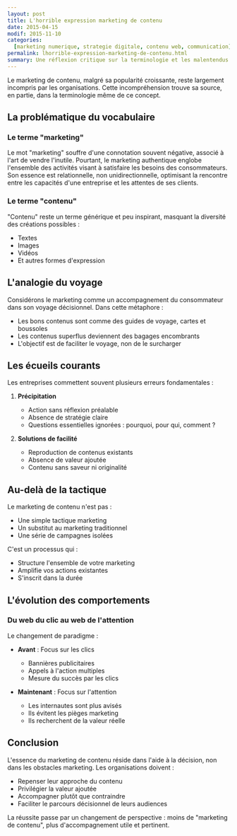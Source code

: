 ```yaml
---
layout: post
title: L'horrible expression marketing de contenu
date: 2015-04-15
modif: 2015-11-10
categories:
  [marketing numerique, strategie digitale, contenu web, communication]
permalink: lhorrible-expression-marketing-de-contenu.html
summary: Une réflexion critique sur la terminologie et les malentendus du marketing de contenu dans les organisations.
---
```


Le marketing de contenu, malgré sa popularité croissante, reste largement incompris par les organisations. Cette incompréhension trouve sa source, en partie, dans la terminologie même de ce concept.

## La problématique du vocabulaire

### Le terme "marketing"

Le mot "marketing" souffre d'une connotation souvent négative, associé à l'art de vendre l'inutile. Pourtant, le marketing authentique englobe l'ensemble des activités visant à satisfaire les besoins des consommateurs. Son essence est relationnelle, non unidirectionnelle, optimisant la rencontre entre les capacités d'une entreprise et les attentes de ses clients.

### Le terme "contenu"

"Contenu" reste un terme générique et peu inspirant, masquant la diversité des créations possibles :

- Textes
- Images
- Vidéos
- Et autres formes d'expression

## L'analogie du voyage

Considérons le marketing comme un accompagnement du consommateur dans son voyage décisionnel. Dans cette métaphore :

- Les bons contenus sont comme des guides de voyage, cartes et boussoles
- Les contenus superflus deviennent des bagages encombrants
- L'objectif est de faciliter le voyage, non de le surcharger

## Les écueils courants

Les entreprises commettent souvent plusieurs erreurs fondamentales :

1. **Précipitation**

   - Action sans réflexion préalable
   - Absence de stratégie claire
   - Questions essentielles ignorées : pourquoi, pour qui, comment ?

2. **Solutions de facilité**
   - Reproduction de contenus existants
   - Absence de valeur ajoutée
   - Contenu sans saveur ni originalité

## Au-delà de la tactique

Le marketing de contenu n'est pas :

- Une simple tactique marketing
- Un substitut au marketing traditionnel
- Une série de campagnes isolées

C'est un processus qui :

- Structure l'ensemble de votre marketing
- Amplifie vos actions existantes
- S'inscrit dans la durée

## L'évolution des comportements

### Du web du clic au web de l'attention

Le changement de paradigme :

- **Avant** : Focus sur les clics

  - Bannières publicitaires
  - Appels à l'action multiples
  - Mesure du succès par les clics

- **Maintenant** : Focus sur l'attention
  - Les internautes sont plus avisés
  - Ils évitent les pièges marketing
  - Ils recherchent de la valeur réelle

## Conclusion

L'essence du marketing de contenu réside dans l'aide à la décision, non dans les obstacles marketing. Les organisations doivent :

- Repenser leur approche du contenu
- Privilégier la valeur ajoutée
- Accompagner plutôt que contraindre
- Faciliter le parcours décisionnel de leurs audiences

La réussite passe par un changement de perspective : moins de "marketing de contenu", plus d'accompagnement utile et pertinent.
